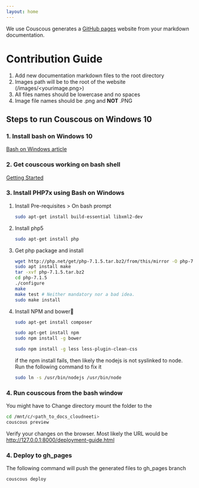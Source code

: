 ```yaml
---
layout: home
---
```


We use Couscous generates a [GitHub pages](http://pages.github.com/) website from your markdown documentation.

# Contribution Guide

1. Add new documentation markdown files to the root directory
2. Images path will be to the root of the website (/images/<yourimage.png>)
3. All files names should be lowercase and no spaces
4. Image file names should be .png and **NOT** .PNG


## Steps to run Couscous on Windows 10

### 1. Install bash on Windows 10
[Bash on Windows article](http://www.windowscentral.com/how-install-bash-shell-command-line-windows-10)

### 2. Get couscous working on bash shell
[Getting Started](http://couscous.io/docs/getting-started.html)

### 3. Install PHP7x using Bash on Windows

1. Install Pre-requisites > On bash prompt

    ```bash
    sudo apt-get install build-essential libxml2-dev
    ```



2. Install php5
    ```bash
    sudo apt-get install php
    ```


3. Get php package and install

    ```bash
    wget http://php.net/get/php-7.1.5.tar.bz2/from/this/mirror -O php-7.1.5.tar.bz2
    sudo apt install make
    tar -xvf php-7.1.5.tar.bz2
    cd php-7.1.5
    ./configure
    make
    make test # Neither mandatory nor a bad idea.
    sudo make install
    ```
    
4. Install NPM and bower
	```bash
    sudo apt-get install composer
	
	sudo apt-get install npm 
	sudo npm install -g bower
	
	sudo npm install -g less less-plugin-clean-css
    ```

	if the npm install fails, then likely the nodejs is not syslinked to node. Run the following command to fix it
	
    ```bash
    sudo ln -s /usr/bin/nodejs /usr/bin/node
    ```

### 4. Run couscous from the bash window

You might have to Change directory  mount the folder to the
	
```bash
cd /mnt/c/<path_to_docs_cloudneeti>
couscous preview
```

Verify your changes on the browser. Most likely the URL would be http://127.0.0.1:8000/deployment-guide.html


### 4. Deploy to gh_pages

The following command will push the generated files to gh_pages branch

```bash
couscous deploy
```

	

